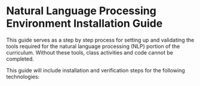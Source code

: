 # Natural Language Processing Environment Installation Guide

This guide serves as a step by step process for setting up and validating the tools required for the natural language processing (NLP) portion of the curriculum. Without these tools, class activities and code cannot be completed.

This guide will include installation and verification steps for the following technologies:
